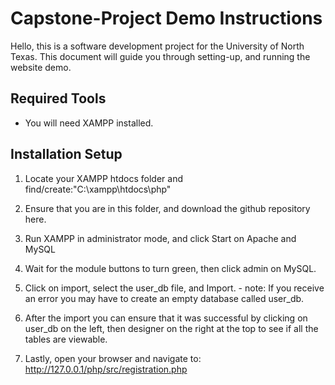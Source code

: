 # Capstone-Project Demo Instructions

Hello, this is a software development project for the University of North Texas. This document will guide you through setting-up, and running the website demo.

## Required Tools

- You will need XAMPP installed.

## Installation Setup

1. Locate your XAMPP htdocs folder and find/create:"C:\xampp\htdocs\php"

2. Ensure that you are in this folder, and download the github repository here.

3. Run XAMPP in administrator mode, and click Start on Apache and MySQL

4. Wait for the module buttons to turn green, then click admin on MySQL.

5. Click on import, select the user_db file, and Import. - note: If you receive an error you may have to create an empty database called user_db.

6. After the import you can ensure that it was successful by clicking on user_db on the left, then designer on the right at the top to see if all the tables are viewable.

7. Lastly, open your browser and navigate to: http://127.0.0.1/php/src/registration.php

